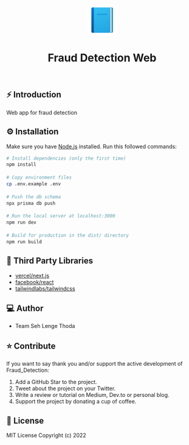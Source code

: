 <p align="center">
  <a href="https://github.com/iamsahebgiri/add-readme">
    <img alt="Fraud_Detection" height="80" src="https://raw.githubusercontent.com/iamsahebgiri/add-readme/main/static/add-readme.png">
  </a>
</p>
<h1 align="center">Fraud Detection Web</h1>

<br />

## ⚡️ Introduction


Web app for fraud detection

## ⚙️ Installation

Make sure you have [Node.js](https://nodejs.org/en/download/) installed.
Run this followed commands:

```bash
# Install dependencies (only the first time)
npm install

# Copy environment files
cp .env.example .env

# Push the db schema
npx prisma db push

# Run the local server at localhost:3000
npm run dev

# Build for production in the dist/ directory
npm run build
```

## 🌱 Third Party Libraries

- [vercel/next.js](https://github.com/vercel/next.js)
- [facebook/react](https://github.com/facebook/react)
- [tailwindlabs/tailwindcss](https://github.com/tailwindlabs/tailwindcss)


## ‍💻 Author

- Team Seh Lenge Thoda

## ⭐️ Contribute

If you want to say thank you and/or support the active development of Fraud_Detection:

1. Add a GitHub Star to the project.
2. Tweet about the project on your Twitter.
3. Write a review or tutorial on Medium, Dev.to or personal blog.
4. Support the project by donating a cup of coffee.

## 🧾 License

MIT License Copyright (c) 2022